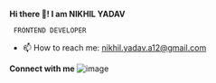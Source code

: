 **Hi there 👋!   I am NIKHIL YADAV**  

     FRONTEND DEVELOPER

- 📫 How to reach me: nikhil.yadav.a12@gmail.com

**Connect with me**
![image](https://github.com/nik-yadav/nik-yadav/assets/132257962/8b7c7097-4060-461e-9389-3324aa83e333)

